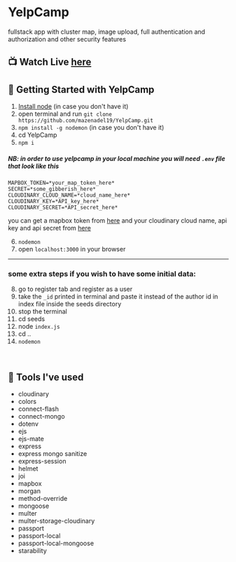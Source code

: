 # YelpCamp

fullstack app with cluster map, image upload, full authentication and authorization and other security features

## 📺 Watch Live [here](https://protected-dawn-09422.herokuapp.com/)

## 🚀 Getting Started with YelpCamp

1. [Install node](https://nodejs.org/en/) (in case you don't have it)
2. open terminal and run `git clone https://github.com/mazenadel19/YelpCamp.git`
3. `npm install -g nodemon` (in case you don't have it)
4. cd YelpCamp
5. `npm i`

##### NB: in order to use yelpcamp in your local machine you will need `.env` file that look like this

```
MAPBOX_TOKEN=*your_map_token_here*
SECRET=*some_gibberish_here*
CLOUDINARY_CLOUD_NAME=*cloud_name_here*
CLOUDINARY_KEY=*API_key_here*
CLOUDINARY_SECRET=*API_secret_here*
```

you can get a mapbox token from [here](https://account.mapbox.com/access-tokens/)
and your cloudinary cloud name, api key and api secret from [here](https://cloudinary.com/console)

6. `nodemon`
7. open `localhost:3000` in your browser

---

### some extra steps if you wish to have some initial data:

8. go to register tab and register as a user
9. take the `_id` printed in terminal and paste it instead of the author id in index file inside the seeds directory
10. stop the terminal
11. cd seeds
12. node `index.js`
13. cd ..
14. `nodemon`

<br/>

## 🧰 Tools I've used

- cloudinary
- colors
- connect-flash
- connect-mongo
- dotenv
- ejs
- ejs-mate
- express
- express mongo sanitize
- express-session
- helmet
- joi
- mapbox
- morgan
- method-override
- mongoose
- multer
- multer-storage-cloudinary
- passport
- passport-local
- passport-local-mongoose
- starability
